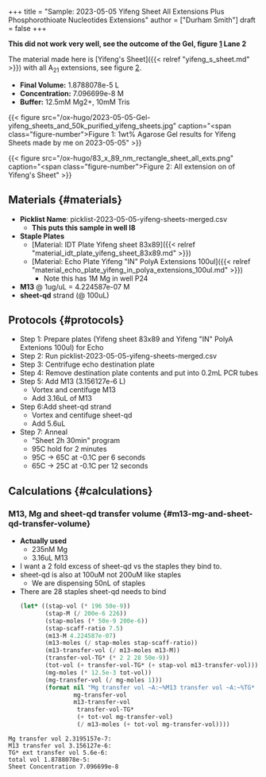 +++
title = "Sample: 2023-05-05 Yifeng Sheet All Extensions Plus Phosphorothioate Nucleotides Extensions"
author = ["Durham Smith"]
draft = false
+++

**This did not work very well, see the outcome of the Gel, figure [1](#figure--fig:gel-results) Lane 2**

The material made here is [Yifeng's Sheet]({{< relref "yifeng_s_sheet.md" >}}) with all A<sub>21</sub> extensions, see figure [2](#figure--fig:sheet-all-14-exts).

-   **Final Volume:** 1.8788078e-5 L
-   **Concentration:** 7.096699e-8 M
-   **Buffer:** 12.5mM Mg2+, 10mM Tris

<a id="figure--fig:gel-results"></a>

{{< figure src="/ox-hugo/2023-05-05-Gel-yifeng_sheets_and_50k_purified_yifeng_sheets.jpg" caption="<span class=\"figure-number\">Figure 1: </span>1wt% Agarose Gel results for Yifeng Sheets made by me on 2023-05-05" >}}

<a id="figure--fig:sheet-all-14-exts"></a>

{{< figure src="/ox-hugo/83_x_89_nm_rectangle_sheet_all_exts.png" caption="<span class=\"figure-number\">Figure 2: </span>All extension on of Yifeng's Sheet" >}}


## Materials {#materials}

-   **Picklist Name**: picklist-2023-05-05-yifeng-sheets-merged.csv
    -   **This puts this sample in well I8**
-   **Staple Plates**
    -   [Material: IDT Plate Yifeng sheet 83x89]({{< relref "material_idt_plate_yifeng_sheet_83x89.md" >}})
    -   [Material: Echo Plate Yifeng "IN" PolyA Extensions 100ul]({{< relref "material_echo_plate_yifeng_in_polya_extensions_100ul.md" >}})
        -   Note this has 1M Mg in well P24
-   **M13** @ 1ug/uL = 4.224587e-07 M
-   **sheet-qd** strand (@ 100uL)


## Protocols {#protocols}

-   Step 1: Prepare plates (Yifeng sheet 83x89 and Yifeng "IN" PolyA Extenions 100ul) for Echo
-   Step 2: Run picklist-2023-05-05-yifeng-sheets-merged.csv
-   Step 3: Centrifuge echo destination plate
-   Step 4: Remove destination plate contents and put into 0.2mL PCR tubes
-   Step 5: Add M13 (3.156127e-6 L)
    -   Vortex and centifuge M13
    -   Add 3.16uL of M13
-   Step 6:Add sheet-qd strand
    -   Vortex and centifuge sheet-qd
    -   Add 5.6uL
-   Step 7: Anneal
    -   "Sheet 2h 30min" program
    -   95C hold for 2 minutes
    -   95C &rarr; 65C at -0.1C per 6 seconds
    -   65C &rarr; 25C at -0.1C per 12 seconds


## Calculations {#calculations}


### M13, Mg and sheet-qd transfer volume {#m13-mg-and-sheet-qd-transfer-volume}

-   **Actually used**
    -   235nM Mg
    -   3.16uL M13
-   I want a 2 fold excess of sheet-qd vs the staples they bind to.
-   sheet-qd is also at 100uM not 200uM like staples
    -   We are dispensing 50nL of staples
-   There are 28 staples sheet-qd needs to bind
    ```lisp
    (let* ((stap-vol (* 196 50e-9))
           (stap-M (/ 200e-6 226))
           (stap-moles (* 50e-9 200e-6))
           (stap-scaff-ratio 7.5)
           (m13-M 4.224587e-07)
           (m13-moles (/ stap-moles stap-scaff-ratio))
           (m13-transfer-vol (/ m13-moles m13-M))
           (transfer-vol-TG* (* 2 2 28 50e-9))
           (tot-vol (+ transfer-vol-TG* (+ stap-vol m13-transfer-vol)))
           (mg-moles (* 12.5e-3 tot-vol))
           (mg-transfer-vol (/ mg-moles 1)))
           (format nil "Mg transfer vol ~A:~%M13 transfer vol ~A:~%TG* ext transfer vol ~A:~%total vol ~A:~%Sheet Concentration ~A"
                   mg-transfer-vol
                   m13-transfer-vol
                    transfer-vol-TG*
                    (+ tot-vol mg-transfer-vol)
                    (/ m13-moles (+ tot-vol mg-transfer-vol))))

    ```

```text
Mg transfer vol 2.3195157e-7:
M13 transfer vol 3.156127e-6:
TG* ext transfer vol 5.6e-6:
total vol 1.8788078e-5:
Sheet Concentration 7.096699e-8
```
